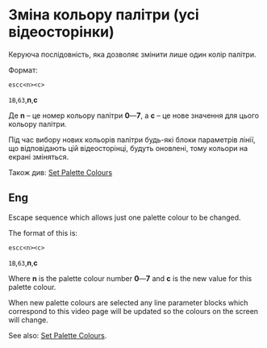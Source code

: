# Зміна кольору палітри (усі відеосторінки)

Керуюча послідовність, яка дозволяє змінити лише один колір палітри.

Формат:

`escc<n><c>`

`1B`,`63`,**n**,**c**

Де **n** – це номер кольору палітри **0**—**7**, а **c** – це нове значення для цього кольору палітри.

Під час вибору нових кольорів палітри будь-які блоки параметрів лінії, що відповідають цій відеосторінці, будуть оновлені, тому кольори на екрані зміняться.

Також див: [Set Palette Colours](1b43-video.md)

## Eng
Escape sequence which allows just one palette colour to be changed.

The format of this is:

`escc<n><c>`

`1B`,`63`,**n**,**c**

Where **n** is the palette colour number **0**—**7** and **c** is the new value for this palette colour.

When new palette colours are selected any line parameter blocks which correspond to this video page will be updated so the colours on the screen will change.

See also: [Set Palette Colours](1b43-video.md).